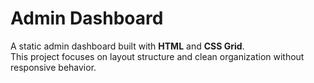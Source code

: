 # Admin Dashboard

A static admin dashboard built with **HTML** and **CSS Grid**.  
This project focuses on layout structure and clean organization without responsive behavior.

